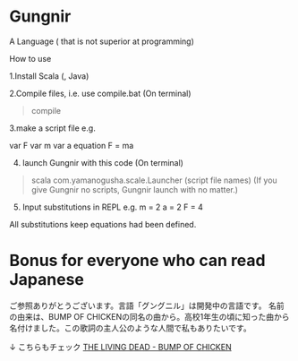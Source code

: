# Gungnir
A Language ( that is not superior at programming)

How to use

1.Install Scala (, Java)

2.Compile files, i.e. use compile.bat
(On terminal)
> compile

3.make a script file
e.g.

var F
var m
var a
equation F = ma

4. launch Gungnir with this code
(On terminal)
> scala com.yamanogusha.scale.Launcher (script file names)
(If you give Gungnir no scripts, Gungnir launch with no matter.)

5. Input substitutions in REPL
e.g.
m = 2
a = 2
F = 4

All substitutions keep equations had been defined.

# Bonus for everyone who can read Japanese
ご参照ありがとうございます。言語「グングニル」は開発中の言語です。
名前の由来は、BUMP OF CHICKENの同名の曲から。高校1年生の頃に知った曲から名付けました。この歌詞の主人公のような人間で私もありたいです。

↓ こちらもチェック
<a href="https://www.amazon.co.jp/LIVING-DEAD-BUMP-CHICKEN/dp/B0001J0BUY/ref=pd_sbs_15_1/358-2263351-7794267?_encoding=UTF8&pd_rd_i=B0001J0BUY&pd_rd_r=06d67d2e-511c-43f0-bf11-df35d4330290&pd_rd_w=NUTb4&pd_rd_wg=191pI&pf_rd_p=74dba523-b490-4864-923d-51639f6a935f&pf_rd_r=44JJVCT3CB3S0PPKBDAR&psc=1&refRID=44JJVCT3CB3S0PPKBDAR">THE LIVING DEAD - BUMP OF CHICKEN </a>

